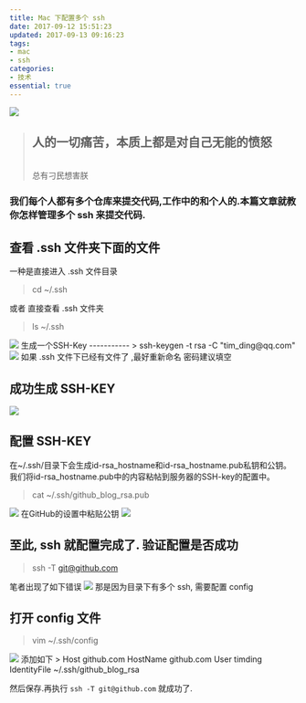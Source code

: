 ```yaml
---
title: Mac 下配置多个 ssh
date: 2017-09-12 15:51:23
updated: 2017-09-13 09:16:23
tags:
- mac
- ssh
categories:
- 技术
essential: true
---
```

<img src="https://timgsa.baidu.com/timg?image&quality=80&size=b9999_10000&sec=1505216036950&di=c1bfa3cd3158568e4ebaa0280b5cacf8&imgtype=0&src=http%3A%2F%2Fimg.hb.aicdn.com%2Fc70036ee95575d39ee6131a9757e19cb9a569c9f20f39-KFwh21_fw580" class="full-image" />

<blockquote class="blockquote-center"><h2>人的一切痛苦，本质上都是对自己无能的愤怒</h2></br>总有刁民想害朕</blockquote>

<!--more -->
### 我们每个人都有多个仓库来提交代码,工作中的和个人的.本篇文章就教你怎样管理多个 ssh 来提交代码.

查看 **.ssh** 文件夹下面的文件
-----------
一种是直接进入 .ssh 文件目录
> cd ~/.ssh

或者 直接查看 .ssh 文件夹
> ls ~/.ssh

<img src="http://obqo5zeui.bkt.clouddn.com/QQ20170912-170511@2x.png" />
生成一个SSH-Key
-----------
> ssh-keygen -t rsa -C "tim_ding@qq.com"

<img src="http://obqo5zeui.bkt.clouddn.com/QQ20170912-174951@2x.png" />
如果 .ssh 文件下已经有文件了 ,最好重新命名
密码建议填空

成功生成 SSH-KEY
-----------
<img src="http://obqo5zeui.bkt.clouddn.com/QQ20170912-175312@2x.png" />

配置 SSH-KEY
-----------
在~/.ssh/目录下会生成id-rsa_hostname和id-rsa_hostname.pub私钥和公钥。 我们将id-rsa_hostname.pub中的内容粘帖到服务器的SSH-key的配置中。
> cat ~/.ssh/github_blog_rsa.pub

<img src="http://obqo5zeui.bkt.clouddn.com/QQ20170913-085838@2x.png" />
在GitHub的设置中粘贴公钥
<img src="http://obqo5zeui.bkt.clouddn.com/QQ20170913-090143@2x.png" />

至此, ssh 就配置完成了.
验证配置是否成功
-----------
> ssh -T git@github.com

笔者出现了如下错误
<img src="http://obqo5zeui.bkt.clouddn.com/QQ20170913-090537@2x.png" />
那是因为目录下有多个 ssh, 需要配置 config

打开 config 文件
-----------
> vim ~/.ssh/config

<img src="http://obqo5zeui.bkt.clouddn.com/QQ20170913-090743@2x.png" />
添加如下
>  Host github.com
   HostName github.com
   User timding
   IdentityFile ~/.ssh/github_blog_rsa

然后保存.再执行 `ssh -T git@github.com` 就成功了.






